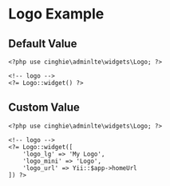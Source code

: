 Logo Example
=======================

## Default Value

```
<?php use cinghie\adminlte\widgets\Logo; ?>

<!-- logo -->
<?= Logo::widget() ?>
```

## Custom Value

```
<?php use cinghie\adminlte\widgets\Logo; ?>

<!-- logo -->
<?= Logo::widget([
    'logo_lg' => 'My Logo',
    'logo_mini' => 'Logo',
    'logo_url' => Yii::$app->homeUrl
]) ?>
```
